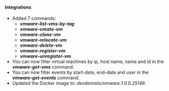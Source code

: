 
#### Integrations
- Added 7 commands:
  - ***vmware-list-vms-by-tag***
  - ***vmware-create-vm***
  - ***vmware-clone-vm***
  - ***vmware-relocate-vm***
  - ***vmware-delete-vm***
  - ***vmware-register-vm***
  - ***vmware-unregister-vm***
- You can now filter virtual machines by ip, host name, name and id in the ***vmware-get-vms*** command.
- You can now filter events by start-date, end-date and user in the ***vmware-get-events*** command.
- Updated the Docker image to: *devdemisto/vmware:1.0.0.25146*.
